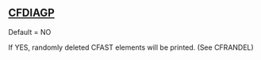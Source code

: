 ## [CFDIAGP](https://help.hexagonmi.com/bundle/MSC_Nastran_2022.4/page/Nastran_Combined_Book/qrg/parameters/TOC.CFDIAGP.xhtml)

Default = NO

If YES, randomly deleted CFAST elements will be printed. (See CFRANDEL)

